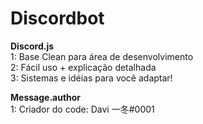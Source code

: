 # Discordbot

__Discord.js__
<br>
1: Base Clean para área de desenvolvimento
<br>
2: Fácil uso + explicação detalhada
<br>
3: Sistemas e idéias para você adaptar!

__Message.author__
<br>
1: Criador do code: Davi 一冬#0001
